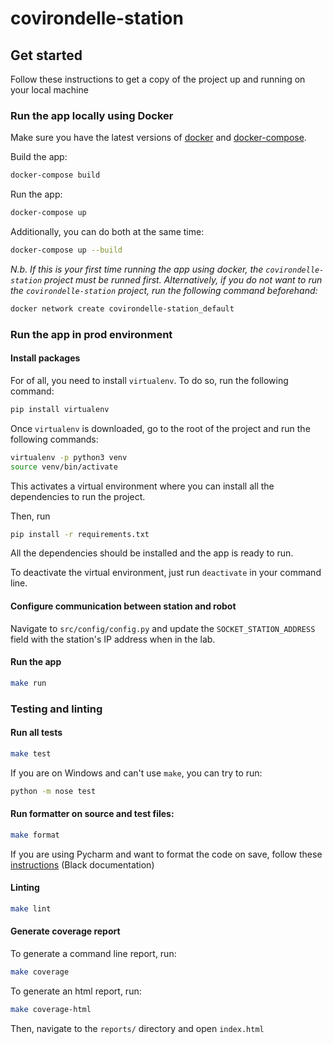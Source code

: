 # covirondelle-station

## Get started
Follow these instructions to get a copy of the project up and running on your local machine


### Run the app locally using Docker
Make sure you have the latest versions of [docker](https://docs.docker.com/get-docker/) and [docker-compose](https://docs.docker.com/compose/install/).

Build the app:
```bash
docker-compose build
```

Run the app:
```bash
docker-compose up
```

Additionally, you can do both at the same time:
```bash
docker-compose up --build
```

*N.b. If this is your first time running the app using docker, the `covirondelle-station` project must be runned first. Alternatively, if you do not want to run the `covirondelle-station` project, run the following command beforehand:*
```bash
docker network create covirondelle-station_default
```


### Run the app in prod environment
#### Install packages
For of all, you need to install ``virtualenv``. To do so,  run the following command:
```bash
pip install virtualenv
```

Once ``virtualenv`` is downloaded, go to the root of the project and run the following commands:
```bash
virtualenv -p python3 venv
source venv/bin/activate
```

This activates a virtual environment where you can install all the dependencies to run the project.

Then, run 
```bash
pip install -r requirements.txt
```

All the dependencies should be installed and the app is ready to run.

To deactivate the virtual environment, just run ```deactivate``` in your command line.

#### Configure communication between station and robot
Navigate to `src/config/config.py` and update the `SOCKET_STATION_ADDRESS` field with the station's IP address when in the lab.

#### Run the app
```bash
make run
```

### Testing and linting
#### Run all tests
```bash
make test
```

If you are on Windows and can't use `make`, you can try to run:
```bash
python -m nose test
```

#### Run formatter on source and test files: 
```bash
make format
```

If you are using Pycharm and want to format the code on save, follow these [instructions](https://black.readthedocs.io/en/stable/editor_integration.html) (Black documentation)

#### Linting
```bash
make lint
```

#### Generate coverage report
To generate a command line report, run:
```bash
make coverage
```
To generate an html report, run:
```bash
make coverage-html
```
Then, navigate to the `reports/` directory and open `index.html`






